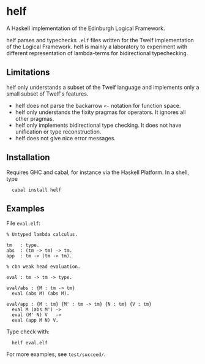 # helf
A Haskell implementation of the Edinburgh Logical Framework.

helf parses and typechecks `.elf` files written for the Twelf implementation
of the Logical Framework.  helf is mainly a laboratory to experiment with different
representation of lambda-terms for bidirectional typechecking.

## Limitations

helf only understands a subset of the Twelf language and implements only a small subset of Twelf's features.
+ helf does not parse the backarrow `<-` notation for function space.
+ helf only understands the fixity pragmas for operators.  It ignores all other pragmas.
+ helf only implements bidirectional type checking.  It does not have unification or type reconstruction.
+ helf does not give nice error messages.

## Installation

Requires GHC and cabal, for instance via the Haskell Platform.
In a shell, type
```
  cabal install helf
```

## Examples

File `eval.elf`:
```elf
% Untyped lambda calculus.

tm   : type.
abs  : (tm -> tm) -> tm.
app  : tm -> (tm -> tm).

% cbn weak head evaluation.

eval : tm -> tm -> type.

eval/abs : {M : tm -> tm}
  eval (abs M) (abs M).

eval/app : {M : tm} {M' : tm -> tm} {N : tm} {V : tm}
  eval M (abs M') ->
  eval (M' N) V   ->
  eval (app M N) V.
```
Type check with:
```
  helf eval.elf
```

For more examples, see `test/succeed/`.
